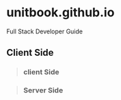 # unitbook.github.io
Full Stack Developer Guide

<h2>Client Side </h2>

> ### client Side

> ### Server Side


